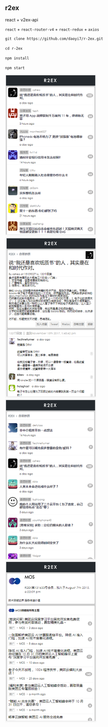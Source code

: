 ## r2ex

react + v2ex-api

`react` + `react-router-v4` + `react-redux` + `axios`

```git
git clone https://github.com/daoyi7/r-2ex.git

cd r-2ex

npm install

npm start
```

<img src="https://github.com/daoyi7/r-2ex/blob/master/img/home.png" alt="Home" title="Home" width="300" height="530" />
<img src="https://github.com/daoyi7/r-2ex/blob/master/img/detail.png" alt="Detail" title="Detail" width="300" height="530" />
<img src="https://github.com/daoyi7/r-2ex/blob/master/img/nodelist.png" alt="Node" title="Node" width="300" height="530" />
<img src="https://github.com/daoyi7/r-2ex/blob/master/img/userpage.png" alt="User" title="User" width="300" height="530" />
